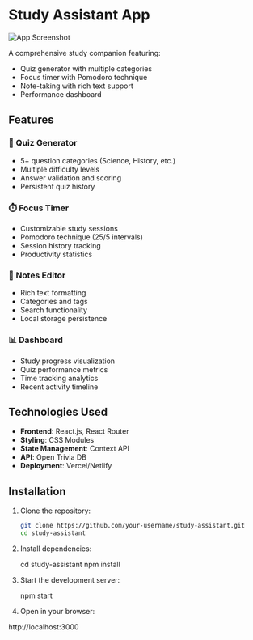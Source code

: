 # Study Assistant App

![App Screenshot](./public/screenshot.png) <!-- Add your own screenshot -->

A comprehensive study companion featuring:
- Quiz generator with multiple categories
- Focus timer with Pomodoro technique
- Note-taking with rich text support
- Performance dashboard

## Features

### 🧠 Quiz Generator
- 5+ question categories (Science, History, etc.)
- Multiple difficulty levels
- Answer validation and scoring
- Persistent quiz history

### ⏱️ Focus Timer
- Customizable study sessions
- Pomodoro technique (25/5 intervals)
- Session history tracking
- Productivity statistics

### 📝 Notes Editor
- Rich text formatting
- Categories and tags
- Search functionality
- Local storage persistence

### 📊 Dashboard
- Study progress visualization
- Quiz performance metrics
- Time tracking analytics
- Recent activity timeline

## Technologies Used

- **Frontend**: React.js, React Router
- **Styling**: CSS Modules
- **State Management**: Context API
- **API**: Open Trivia DB
- **Deployment**: Vercel/Netlify

## Installation

1. Clone the repository:
   ```bash
   git clone https://github.com/your-username/study-assistant.git
   cd study-assistant
2. Install dependencies:

    cd study-assistant
    npm install
3. Start the development server:

    npm start
4. Open in your browser:

http://localhost:3000